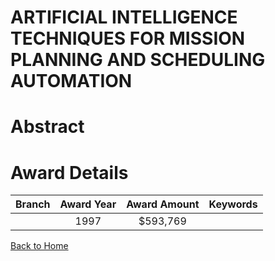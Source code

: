 
ARTIFICIAL INTELLIGENCE TECHNIQUES FOR MISSION PLANNING AND SCHEDULING AUTOMATION
=================================================================================

# Abstract


  

# Award Details

|Branch|Award Year|Award Amount|Keywords|
| :---: | :---: | :---: | :---: |
||1997|$593,769||
  
  


[Back to Home](https://github.com/chrischow/dod_sbir_awards#866)